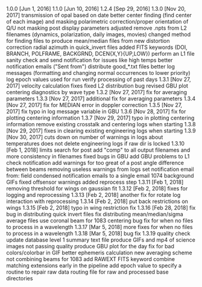 1.0.0 [Jun 1, 2016]
1.1.0 [Jun 10, 2016]
1.2.4 [Sep 29, 2016]
1.3.0 [Nov 20, 2017]
  transmission of opal based on date
  better center finding (find center of each image) and masking
  polarimetric correction/proper orientation of Q/U
  not masking post
  display parameters adjusted
  remove .npts from L2 filenames (dynamics, polarization, daily images, movies)
  changed method for finding files to produce mean/median files from
  new distortion correction
  radial azimuth in quick_invert files
  added FITS keywords (DOI, BRANCH, POLFRAME, BACKGRND, DCEN{X,Y}{UP,LOW})
  perform an L1 file sanity check and send notification for issues like high temps
  better notification emails ("Sent from")
  distribute good_*.txt files
  better log messages (formatting and changing normal occurrences to lower priority)
  log epoch values used for run
  verify processing of past days
1.3.1 [Nov 27, 2017]
  velocity calculation fixes
  fixed L2 distribution bug
  revised GBU
  plot centering diagnostics by wave type
1.3.2 [Nov 27, 2017]
  fix for averaging parameters
1.3.3 [Nov 27, 2017]
  additional fix for averaging parameters
1.3.4 [Nov 27, 2017]
  fix for MEDIAN error in doppler correction
1.3.5 [Nov 27, 2017]
  fix typo in log message variable in GBU
1.3.6 [Nov 28, 2017]
  fix for plotting centering information
1.3.7 [Nov 29, 2017]
  typo in plotting centering information
  remove existing crosstalk and centering logs when starting
1.3.8 [Nov 29, 2017]
  fixes in clearing existing engineering logs when starting
1.3.9 [Nov 30, 2017]
  cuts down on number of warnings in logs about temperatures
  does not delete engineering logs if raw dir is locked
1.3.10 [Feb 1, 2018]
  limits search for post
  add "comp" to all output filenames and more consistency in filenames
  fixed bugs in GBU
  add GBU problems to L1 check notification
  add warnings for too great of a post angle difference between beams
  removing useless warnings from logs
  set notification email from: field
  condensed notification emails to a single email
  1074 background GIFs
  fixed offsensor warnings
  added reprocess step
1.3.11 [Feb 1, 2018]
  removing threshold for wings on gaussian fit
1.3.12 [Feb 2, 2018]
  fixes for logging and reprocessing
1.3.13 [Feb 2, 2018]
  another fix for rotate log interaction with reprocessing
1.3.14 [Feb 2, 2018]
  put back restrictions on wings
1.3.15 [Feb 2, 2018]
  typo in wing restriction fix
1.3.16 [Feb 28, 2018]
  fix bug in distributing quick invert files
  fix distributing mean/median/sigma average files
  use coronal beam for 1083 centering
  bug fix for when no files to process in a wavelength
1.3.17 [Mar 5, 2018]
  more fixes for when no files to process in a wavelength
1.3.18 [Mar 5, 2018]
  bug fix
1.3.19
  quality check
  update database
  level 1 summary text file
  produce GIFs and mp4 of science images not passing quality
  produce GBU plot for the day
  fix for bad colors/colorbar in GIF
  better ephemeris calculation
  new averaging scheme
  not combining beams for 1083
  add RAWEXT FITS keyword
  combine matching extensions early in the pipeline
  add epoch value to specify a routine to repair raw data
  routing file for raw and processed base directories
